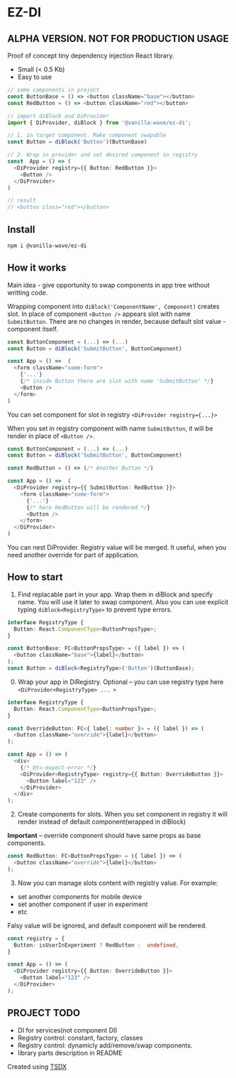 # EZ-DI

## ALPHA VERSION. NOT FOR PRODUCTION USAGE

Proof of concept tiny dependency injection React library.

- Small (< 0.5 Kb)
- Easy to use

```typescript
// some components in project
const ButtonBase = () => <button className="base"></button>
const RedButton = () => <button className="red"></button>

// import diBlock and DiProvider
import { DiProvider, diBlock } from '@vanilla-wave/ez-di';

// 1. in target component. Make component swapable
const Button = diBlock('Button')(ButtonBase)

// 2. Wrap in provider and set desired component in registry
const  App = () => (
  <DiProvider registry={{ Button: RedButton }}>
    <Button />
  </DiProvider>
)

// result
// <button class="red"></button>
```

## Install

```bash
npm i @vanilla-wave/ez-di
```

## How it works

Main idea - give opportunity to swap components in app tree  without writting code.

Wrapping component into `diBlock('ComponentName', Component)` creates slot. In place of component `<Button />` appears slot with name `SubmitButton`. There are no changes in render, because default slot value - component itself.

```typescript
const ButtonComponent = (...) => (...)
const Button = diBlock('SubmitButton', ButtonComponent)

const App = () =>  (
  <form className="some-form">
    {'...'}
    {/* inside Button there are slot with name 'SubmitButton' */}
    <Button />
  </form>
)
```

You can set component for slot in registry `<DiProvider registry={...}>`

When you set in registry component with name `SubmitButton`, it will be render in place of `<Button />`.

```typescript
const ButtonComponent = (...) => (...)
const Button = diBlock('SubmitButton', ButtonComponent)

const RedButton = () => (/* Another Button */)

const App = () =>  (
  <DiProvider registry={{ SubmitButton: RedButton }}>
    <form className="some-form">
      {'...'}
      {/* here RedButton will be rendered */}
      <Button />
    </form>
  </DiProvider>
)
```

You can nest DiProvider. Registry value will be merged. It useful, when you need  another override for part of application.

## How to start

1. Find replacable part in your app. Wrap them in diBlock and specify name. You will use it later to swap component.
Also you can use explicit typing `diBlock<RegistryType>` to prevent type errors.

```typescript
interface RegistryType {
  Button: React.ComponentType<ButtonPropsType>;
}

const ButtonBase: FC<ButtonPropsType> = ({ label }) => (
  <button className="base">{label}</button>
);
const Button = diBlock<RegistryType>('Button')(ButtonBase);
```

0. Wrap your app in DiRegistry. Optional – you can use registry type here `<DiProvider<RegistryType> ... >` 

```typescript
interface RegistryType {
  Button: React.ComponentType<ButtonPropsType>;
}

const OverrideButton: FC<{ label: number }> = ({ label }) => (
  <button className="override">{label}</button>
);

const App = () => (
  <div>
    {/* @ts-expect-error */}
    <DiProvider<RegistryType> registry={{ Button: OverrideButton }}>
      <Button label="123" />
    </DiProvider>
  </div>
);
```

2. Create components for slots. When you set component in registry it will render instead of default component(wrapped in diBlock)

**Important** – override component should have same props as base components.

```typescript
const RedButton: FC<ButtonPropsType> = ({ label }) => (
  <button className="override">{label}</button>
);
```

3. Now you can manage slots content with registry value. For example:

- set another components for mobile device
- set another component if user in experiment
- etc

Falsy value will be ignored, and default component will be rendered.

```typescript
const registry = {
  Button: isUserInExperiment ? RedButton :  undefined,
}

const App = () => (
  <DiProvider registry={{ Button: OverrideButton }}>
    <Button label="123" />
  </DiProvider>
);
```

## PROJECT TODO

- DI for services(not component DI)
- Registry control: constant, factory, classes
- Registry control: dynamicly add/remove/swap components.
- library parts description in README

Created using [TSDX](https://github.com/formium/tsdx)
